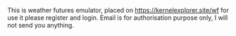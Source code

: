 This is weather futures emulator, placed on https://kernelexplorer.site/wf for use it please register and login.Email is for authorisation purpose only, I will not send you anything. 